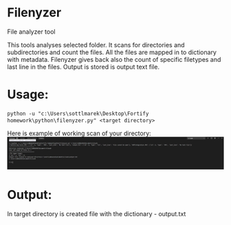 # Filenyzer
File analyzer tool

This tools analyses selected folder. It scans for directories and subdirectories and count the files. All the files are mapped in to dictionary with metadata. Filenyzer gives back also the count of specific filetypes and last line in the files. Output is stored is output text file. 

# Usage:
```
python -u "c:\Users\sottlmarek\Desktop\Fortify homework\python\filenyzer.py" <target directory> 
```

Here is example of working scan of your directory: 
![alt text](https://github.com/sottlmarek/Filenyzer/blob/master/filenyzer.JPG "Filenyzer working")


# Output: 
In target directory is created file with the dictionary - output.txt
